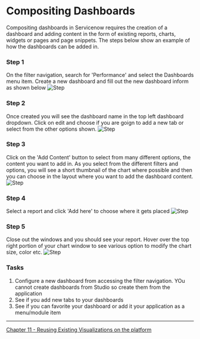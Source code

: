 # Compositing Dashboards
Compositing dashboards in Servicenow requires the creation of a dashboard and adding content in the form of existing reports, charts, widgets or pages and page snippets.
The steps below show an example of how the dashboards can be added in.

### Step 1
On the filter navigation, search for 'Performance' and select the Dashboards menu item. Create a new dashboard and fill out the new dashboard inform
as shown below
![Step](https://github.com/jamesnyika/motivf-snow/blob/master/chap10/images/db1.png)
### Step 2
Once created you will see the dashboard name in the top left dashboard dropdown. Click on edit and choose if you are goign to add a new tab or select
from the other options shown.
![Step](https://github.com/jamesnyika/motivf-snow/blob/master/chap10/images/db2.png)

### Step 3
Click on the 'Add Content' button to select from many different options, the content you want to add in.
As you select from the different filters and options, you will see a short thumbnail of the chart where possible and then you can  choose in the layout
where you want to add the dashboard content.
![Step](https://github.com/jamesnyika/motivf-snow/blob/master/chap10/images/db3.png)

### Step 4
Select a report and click 'Add here' to choose where it gets placed
![Step](https://github.com/jamesnyika/motivf-snow/blob/master/chap10/images/db4.png)

### Step 5
Close out the windows and you should see your report. Hover over the top right portion of your chart window to see various option to modify the chart
size, color etc.
![Step](https://github.com/jamesnyika/motivf-snow/blob/master/chap10/images/db5.png)


### Tasks
1. Configure a new dashboard from accessing the filter navigation. YOu cannot create dashboards from Studio so create them from the application
2. See if you add new tabs to your dashboards
3. See if you can favorite your dashboard or add it your application as a menu/module item


---

[Chapter 11 - Reusing Existing Visualizations on the platform](../chap11/README.md)
